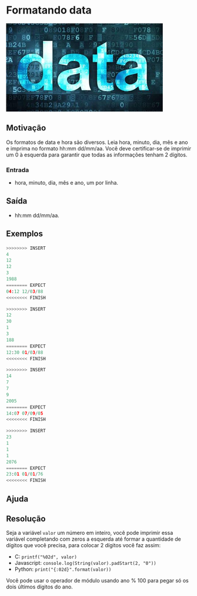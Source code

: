 # Formatando data

![_](cover.jpg)

## Motivação

Os formatos de data e hora são diversos. Leia hora, minuto, dia, mês e ano e imprima no formato hh:mm dd/mm/aa. Você deve certificar-se de imprimir um 0 à esquerda para garantir que todas as informações tenham 2 dígitos.

### Entrada

- hora, minuto, dia, mês e ano, um por linha.

## Saída

- hh:mm dd/mm/aa.

## Exemplos

``` py
>>>>>>>> INSERT
4
12
12
3
1988
======== EXPECT
04:12 12/03/88
<<<<<<<< FINISH
```

```py
>>>>>>>> INSERT
12
30
1
3
188
======== EXPECT
12:30 01/03/88
<<<<<<<< FINISH
```

```py
>>>>>>>> INSERT
14
7
7
9
2005
======== EXPECT
14:07 07/09/05
<<<<<<<< FINISH
```

```py
>>>>>>>> INSERT
23
1
1
1
2076
======== EXPECT
23:01 01/01/76
<<<<<<<< FINISH
```

## Ajuda

## Resolução

Seja a variável `valor` um número em inteiro, você pode imprimir essa variável completando com zeros a esquerda até formar a quantidade de dígitos que você precisa, para colocar 2 dígitos você faz assim:

- C: `printf("%02d", valor)`
- Javascript: `console.log(String(valor).padStart(2, "0"))`
- Python: `print("{:02d}".format(valor))`

Você pode usar o operador de módulo usando ano % 100 para pegar só os dois últimos dígitos do ano.
